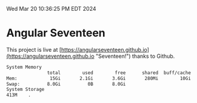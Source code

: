 Wed Mar 20 10:36:25 PM EDT 2024

# Angular Seventeen


This project is live at [https://angularseventeen.github.io](https://angularseventeen.github.io "Seventeen!") thanks to Github.

```bash
System Memory
               total        used        free      shared  buff/cache   available
Mem:            15Gi       2.1Gi       3.6Gi       280Mi        10Gi        13Gi
Swap:          8.0Gi          0B       8.0Gi
System Storage
413M	.
```

